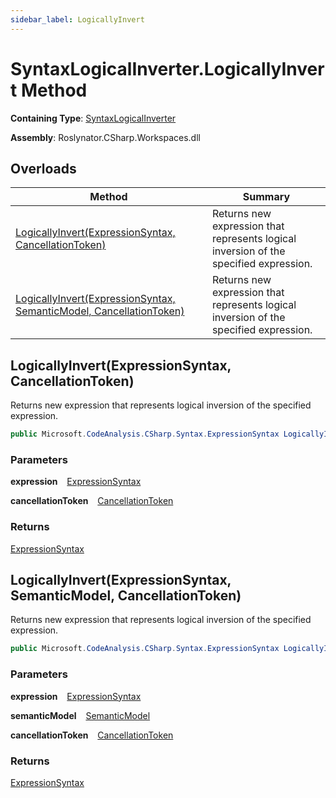 ```yaml
---
sidebar_label: LogicallyInvert
---
```


# SyntaxLogicalInverter\.LogicallyInvert Method

**Containing Type**: [SyntaxLogicalInverter](../index.md)

**Assembly**: Roslynator\.CSharp\.Workspaces\.dll

## Overloads

| Method | Summary |
| ------ | ------- |
| [LogicallyInvert(ExpressionSyntax, CancellationToken)](#3557862531) | Returns new expression that represents logical inversion of the specified expression\. |
| [LogicallyInvert(ExpressionSyntax, SemanticModel, CancellationToken)](#1171822982) | Returns new expression that represents logical inversion of the specified expression\. |

<a id="3557862531"></a>

## LogicallyInvert\(ExpressionSyntax, CancellationToken\) 

  
Returns new expression that represents logical inversion of the specified expression\.

```csharp
public Microsoft.CodeAnalysis.CSharp.Syntax.ExpressionSyntax LogicallyInvert(Microsoft.CodeAnalysis.CSharp.Syntax.ExpressionSyntax expression, System.Threading.CancellationToken cancellationToken = default)
```

### Parameters

**expression** &ensp; [ExpressionSyntax](https://docs.microsoft.com/en-us/dotnet/api/microsoft.codeanalysis.csharp.syntax.expressionsyntax)

**cancellationToken** &ensp; [CancellationToken](https://docs.microsoft.com/en-us/dotnet/api/system.threading.cancellationtoken)

### Returns

[ExpressionSyntax](https://docs.microsoft.com/en-us/dotnet/api/microsoft.codeanalysis.csharp.syntax.expressionsyntax)

<a id="1171822982"></a>

## LogicallyInvert\(ExpressionSyntax, SemanticModel, CancellationToken\) 

  
Returns new expression that represents logical inversion of the specified expression\.

```csharp
public Microsoft.CodeAnalysis.CSharp.Syntax.ExpressionSyntax LogicallyInvert(Microsoft.CodeAnalysis.CSharp.Syntax.ExpressionSyntax expression, Microsoft.CodeAnalysis.SemanticModel semanticModel, System.Threading.CancellationToken cancellationToken = default)
```

### Parameters

**expression** &ensp; [ExpressionSyntax](https://docs.microsoft.com/en-us/dotnet/api/microsoft.codeanalysis.csharp.syntax.expressionsyntax)

**semanticModel** &ensp; [SemanticModel](https://docs.microsoft.com/en-us/dotnet/api/microsoft.codeanalysis.semanticmodel)

**cancellationToken** &ensp; [CancellationToken](https://docs.microsoft.com/en-us/dotnet/api/system.threading.cancellationtoken)

### Returns

[ExpressionSyntax](https://docs.microsoft.com/en-us/dotnet/api/microsoft.codeanalysis.csharp.syntax.expressionsyntax)

